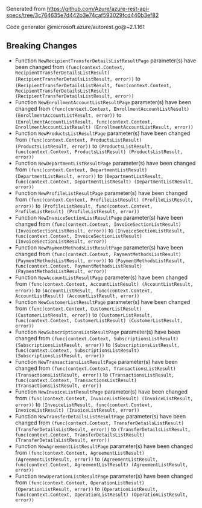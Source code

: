 Generated from https://github.com/Azure/azure-rest-api-specs/tree/3c764635e7d442b3e74caf593029fcd440b3ef82

Code generator @microsoft.azure/autorest.go@~2.1.161

## Breaking Changes

- Function `NewRecipientTransferDetailsListResultPage` parameter(s) have been changed from `(func(context.Context, RecipientTransferDetailsListResult) (RecipientTransferDetailsListResult, error))` to `(RecipientTransferDetailsListResult, func(context.Context, RecipientTransferDetailsListResult) (RecipientTransferDetailsListResult, error))`
- Function `NewEnrollmentAccountListResultPage` parameter(s) have been changed from `(func(context.Context, EnrollmentAccountListResult) (EnrollmentAccountListResult, error))` to `(EnrollmentAccountListResult, func(context.Context, EnrollmentAccountListResult) (EnrollmentAccountListResult, error))`
- Function `NewProductsListResultPage` parameter(s) have been changed from `(func(context.Context, ProductsListResult) (ProductsListResult, error))` to `(ProductsListResult, func(context.Context, ProductsListResult) (ProductsListResult, error))`
- Function `NewDepartmentListResultPage` parameter(s) have been changed from `(func(context.Context, DepartmentListResult) (DepartmentListResult, error))` to `(DepartmentListResult, func(context.Context, DepartmentListResult) (DepartmentListResult, error))`
- Function `NewProfileListResultPage` parameter(s) have been changed from `(func(context.Context, ProfileListResult) (ProfileListResult, error))` to `(ProfileListResult, func(context.Context, ProfileListResult) (ProfileListResult, error))`
- Function `NewInvoiceSectionListResultPage` parameter(s) have been changed from `(func(context.Context, InvoiceSectionListResult) (InvoiceSectionListResult, error))` to `(InvoiceSectionListResult, func(context.Context, InvoiceSectionListResult) (InvoiceSectionListResult, error))`
- Function `NewPaymentMethodsListResultPage` parameter(s) have been changed from `(func(context.Context, PaymentMethodsListResult) (PaymentMethodsListResult, error))` to `(PaymentMethodsListResult, func(context.Context, PaymentMethodsListResult) (PaymentMethodsListResult, error))`
- Function `NewAccountListResultPage` parameter(s) have been changed from `(func(context.Context, AccountListResult) (AccountListResult, error))` to `(AccountListResult, func(context.Context, AccountListResult) (AccountListResult, error))`
- Function `NewCustomerListResultPage` parameter(s) have been changed from `(func(context.Context, CustomerListResult) (CustomerListResult, error))` to `(CustomerListResult, func(context.Context, CustomerListResult) (CustomerListResult, error))`
- Function `NewSubscriptionsListResultPage` parameter(s) have been changed from `(func(context.Context, SubscriptionsListResult) (SubscriptionsListResult, error))` to `(SubscriptionsListResult, func(context.Context, SubscriptionsListResult) (SubscriptionsListResult, error))`
- Function `NewTransactionsListResultPage` parameter(s) have been changed from `(func(context.Context, TransactionsListResult) (TransactionsListResult, error))` to `(TransactionsListResult, func(context.Context, TransactionsListResult) (TransactionsListResult, error))`
- Function `NewInvoiceListResultPage` parameter(s) have been changed from `(func(context.Context, InvoiceListResult) (InvoiceListResult, error))` to `(InvoiceListResult, func(context.Context, InvoiceListResult) (InvoiceListResult, error))`
- Function `NewTransferDetailsListResultPage` parameter(s) have been changed from `(func(context.Context, TransferDetailsListResult) (TransferDetailsListResult, error))` to `(TransferDetailsListResult, func(context.Context, TransferDetailsListResult) (TransferDetailsListResult, error))`
- Function `NewAgreementListResultPage` parameter(s) have been changed from `(func(context.Context, AgreementListResult) (AgreementListResult, error))` to `(AgreementListResult, func(context.Context, AgreementListResult) (AgreementListResult, error))`
- Function `NewOperationListResultPage` parameter(s) have been changed from `(func(context.Context, OperationListResult) (OperationListResult, error))` to `(OperationListResult, func(context.Context, OperationListResult) (OperationListResult, error))`
